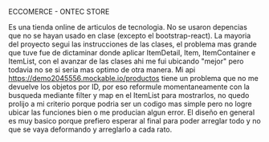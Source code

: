 ECCOMERCE - ONTEC STORE

Es una tienda online de articulos de tecnologia.
No se usaron depencias que no se hayan usado en clase (excepto el bootstrap-react). La mayoria del proyecto segui las instrucciones de las clases, el problema mas grande que tuve fue de dictaminar donde aplicar ItemDetail, Item, ItemContainer e ItemList, con el avanzar de las clases ahi me fui ubicando "mejor" pero todavia no se si seria mas optimo de otra manera. Mi api https://demo2045556.mockable.io/productos tiene un problema que no me devuelve los objetos por ID, por eso reformule momentaneamente con la busqueda mediante filter y map en el ItemList para mostrarlos, no quedo prolijo a mi criterio porque podria ser un codigo mas simple pero no logre ubicar las funciones bien o me producian algun error. El diseño en general es muy basico porque prefiero esperar al final para poder arreglar todo y no que se vaya deformando y arreglarlo a cada rato.

